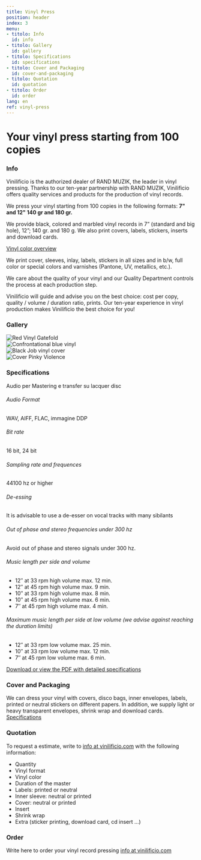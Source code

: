 ```yaml
---
title: Vinyl Press
position: header
index: 3
menu:
- titolo: Info
  id: info
- titolo: Gallery
  id: gallery
- titolo: Specifications
  id: specifications
- titolo: Cover and Packaging
  id: cover-and-packaging
- titolo: Quotation
  id: quotation
- titolo: Order
  id: order
lang: en
ref: vinyl-press
---
```


# Your vinyl press starting from 100 copies

### Info

Vinilificio is the authorized dealer of RAND MUZIK, the leader in vinyl pressing. Thanks to our ten-year partnership with RAND MUZIK, Vinilificio offers quality services and products for  the production of vinyl records. 

We press your vinyl starting from 100 copies in the following formats: **7" and 12" 140 gr and 180 gr.**

We provide black, colored and marbled vinyl records in 7” (standard and big hole), 12”; 140 gr. and 180 g. We also print covers, labels, stickers, inserts and download cards.

[Vinyl color overview](https://www.randmuzik.de/media/mustervinylfarben_samplesvinylcolors_lowres_7.pdf)

We print cover, sleeves, inlay, labels, stickers in all sizes and in b/w, full color or special colors and varnishes (Pantone, UV, metallics, etc.).

We care about the quality of your vinyl and our Quality Department controls the process at each production step.

Vinilificio will guide and advise you on the best choice: cost per copy, quality / volume / duration ratio, prints. Our ten-year experience in vinyl production makes Vinilificio the best choice for you!


### Gallery
<div class="slideshow">
    <div>
        <img src="{{ site.baseurl }}/img/Cmon_Tigre.jpg" alt="Red Vinyl Gatefold">
    </div>
    <div>
        <img src="{{ site.baseurl }}/img/Confrontational.jpg" alt="Confrontational blue vinyl">
    </div>
    <div>
        <img src="{{ site.baseurl }}/img/blackjob01.jpg" alt="Black Job vinyl cover">
    </div>
    <div>
        <img src="{{ site.baseurl }}/img/Pinky_Violence.jpg" alt="Cover Pinky Violence">
    </div>
</div>


### Specifications
Audio per Mastering e transfer su lacquer disc

###### Audio Format

WAV, AIFF, FLAC, immagine DDP

###### Bit rate

16 bit, 24 bit

###### Sampling rate and frequences

44100 hz or higher

###### De-essing

It is advisable to use a de-esser on vocal tracks with many sibilants


###### Out of phase and stereo frequencies under 300 hz

Avoid out of phase and stereo signals under 300 hz.

###### Music length per side and volume 

* 12″ at 33 rpm high volume max. 12 min.
* 12″ at 45 rpm high volume max. 9 min.
* 10″ at 33 rpm high volume max. 8 min.
* 10″ at 45 rpm high volume max. 6 min.
* 7″ at 45 rpm high volume max. 4 min.

###### Maximum music length per side at low volume (we advise against reaching the duration limits)


* 12″ at 33 rpm low volume max. 25 min.
* 10″ at 33 rpm low volume max. 12 min.
* 7″ at 45 rpm low volume max. 6 min.


<a href="https://www.randmuzik.de/media/audio_specification_en_1.pdf" target="_blank">Download or view the PDF with detailed specifications</a>

### Cover and Packaging
We can dress your vinyl with covers, disco bags, inner envelopes, labels, printed or neutral stickers on different papers. In addition, we supply light or heavy transparent envelopes, shrink wrap and download cards.
<a href="/en/cover-packaging/">Specifications</a>

### Quotation
To request a estimate, write to <a href="mailto:info@vinilificio.com">info at vinilificio.com</a>  with the following information:

* Quantity
* Vinyl format
* Vinyl color
* Duration of the master
* Labels: printed or neutral
* Inner sleeve: neutral or printed
* Cover: neutral or printed
* Insert
* Shrink wrap
* Extra (sticker printing, download card, cd insert ...)

### Order
Write here to order your vinyl record pressing <a href="mailto:info@vinilificio.com">info at vinilificio.com</a>

